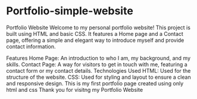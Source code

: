 # Portfolio-simple-website
Portfolio Website
Welcome to my personal portfolio website! This project is built using HTML and basic CSS. It features a Home page and a Contact page, offering a simple and elegant way to introduce myself and provide contact information.

Features
Home Page: An introduction to who I am, my background, and my skills.
Contact Page: A way for visitors to get in touch with me, featuring a contact form or my contact details.
Technologies Used
HTML: Used for the structure of the website.
CSS: Used for styling and layout to ensure a clean and responsive design.
This is my first portfolio page created using only html and css
Thank you for visitng my Portfolio Website
